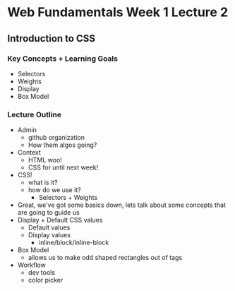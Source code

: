# Web Fundamentals Week 1 Lecture 2

## Introduction to CSS

### Key Concepts + Learning Goals
- Selectors
- Weights
- Display
- Box Model

### Lecture Outline
- Admin
  - github organization
  - How them algos going?
- Context
  - HTML woo!
  - CSS for until next week!
- CSS!
  - what is it?
  - how do we use it?
    - Selectors + Weights
- Great, we've got some basics down, lets talk about some concepts that are going to guide us
- Display + Default CSS values
  - Default values
  - Display values
    - inline/block/inline-block
- Box Model
  - allows us to make odd shaped rectangles out of tags
- Workflow
  - dev tools
  - color picker
